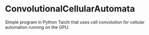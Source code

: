 # ConvolutionalCellularAutomata
Simple program in Python Taichi that uses cell convolution for cellular automation running on the GPU. 

